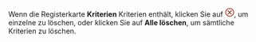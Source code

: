 <!-- markdownlint-disable-file MD041 -->
Wenn die Registerkarte **Kriterien** Kriterien enthält, klicken Sie auf ![Symbol][img3], um einzelne zu löschen, oder klicken Sie auf **Alle löschen**, um sämtliche Kriterien zu löschen.

<!-- Referenced images -->
[img3]: ../../../../../common/icons/delete-circle-red.png
